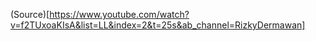 (Source)[https://www.youtube.com/watch?v=f2TUxoaKIsA&list=LL&index=2&t=25s&ab_channel=RizkyDermawan]